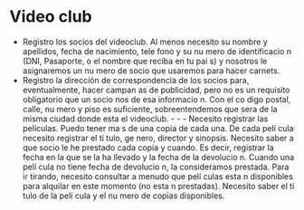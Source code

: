 # Video club

- Registro los socios del videoclub. Al menos necesito su nombre y apellidos, 
fecha de nacimiento, tele fono y su nu mero de identificacio n (DNI, Pasaporte, o el nombre 
que reciba en tu paí s) y nosotros le asignaremos un nu mero de socio que usaremos para 
hacer carnets. 
- Registro la dirección de correspondencia de los socios para, eventualmente, 
hacer campan as de publicidad, pero no es un requisito obligatorio que un socio nos de 
esa informacio n. Con el co digo postal, calle, nu mero y piso es suficiente, 
sobreentendemos que sera  de la misma ciudad donde esta  el videoclub. - - - 
Necesito registrar las películas. Puedo tener ma s de una copia de cada una. De cada 
pelí cula necesito registrar el tí tulo, ge nero, director y sinopsis. 
Necesito saber a que  socio le he prestado cada copia y cuando. Es decir, registrar la 
fecha en la que se la ha llevado y la fecha de la devolucio n. Cuando una pelí cula no tiene 
fecha de devolucio n, la consideramos prestada. 
Para ir tirando, necesito consultar a menudo que pelí culas esta n disponibles para 
alquilar en este momento (no esta n prestadas). Necesito saber el tí tulo de la pelí cula y el 
nu mero de copias disponibles.